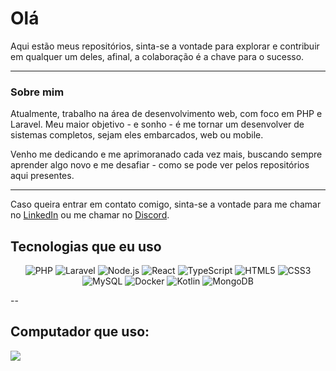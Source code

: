 # Olá

Aqui estão meus repositórios, sinta-se a vontade para explorar e contribuir em qualquer um deles, afinal, a colaboração é a chave para o sucesso.

--- 

### Sobre mim

Atualmente, trabalho na área de desenvolvimento web, com foco em PHP e Laravel. Meu maior objetivo - e sonho - é me tornar um desenvolver de sistemas completos, sejam eles embarcados, web ou mobile.

Venho me dedicando e me aprimoranado cada vez mais, buscando sempre aprender algo novo e me desafiar - como se pode ver pelos repositórios aqui presentes.

---

Caso queira entrar em contato comigo, sinta-se a vontade para me chamar no [LinkedIn](https://www.linkedin.com/in/lucas-couto-2b68ab256/) ou me chamar no [Discord](https://discord.com/users/lucas1508).


## Tecnologias que eu uso
<!-- images section -->
<p align="center">
  <img src="https://img.shields.io/badge/-PHP-777BB4?style=flat-square&logo=php&logoColor=white" alt="PHP" />
  <img src="https://img.shields.io/badge/-Laravel-FF2D20?style=flat-square&logo=laravel&logoColor=white" alt="Laravel" />
  <img src="https://img.shields.io/badge/-Node.js-339933?style=flat-square&logo=node.js&logoColor=white" alt="Node.js" />
  <img src="https://img.shields.io/badge/-React-61DAFB?style=flat-square&logo=react&logoColor=black" alt="React" />
  <img src="https://img.shields.io/badge/-TypeScript-3178C6?style=flat-square&logo=typescript&logoColor=white" alt="TypeScript" />
  <img src="https://img.shields.io/badge/-HTML5-E34F26?style=flat-square&logo=html5&logoColor=white" alt="HTML5" />
  <img src="https://img.shields.io/badge/-CSS3-1572B6?style=flat-square&logo=css3&logoColor=white" alt="CSS3" />
  <img src="https://img.shields.io/badge/-MySQL-4479A1?style=flat-square&logo=mysql&logoColor=white" alt="MySQL" />
  <img src="https://img.shields.io/badge/-Docker-2496ED?style=flat-square&logo=docker&logoColor=white" alt="Docker" />
  <img src="https://img.shields.io/badge/-Kotlin-0095D5?style=flat-square&logo=kotlin&logoColor=white" alt="Kotlin" />
  <img src="https://img.shields.io/badge/-MongoDB-47A248?style=flat-square&logo=mongodb&logoColor=white" alt="MongoDB" />
</p>

--
## Computador que uso: 
<a title="System requirements and Rate my PC tool - all at PCGameBenchmark" href="https://www.pcgamebenchmark.com/ratemypc?cpu=intel-core-i7-1360p&memory=16gb&gpu=nvidia-rtx-a5000-laptop-gpu&platform=linux"><img src="https://www.pcgamebenchmark.com/signature/intel-core-i7-1360p/16gb/nvidia-rtx-a5000-laptop-gpu/forum.png"></a> 
